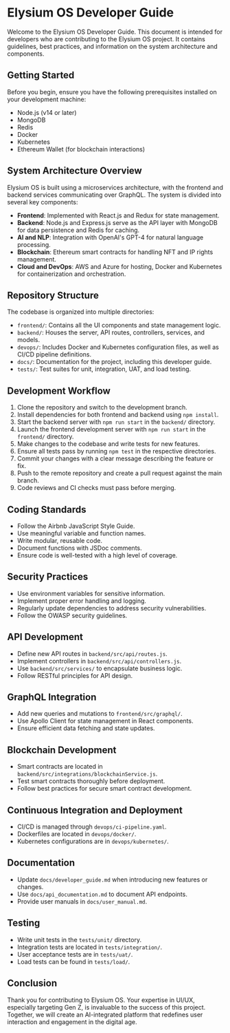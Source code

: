 # Elysium OS Developer Guide

Welcome to the Elysium OS Developer Guide. This document is intended for developers who are contributing to the Elysium OS project. It contains guidelines, best practices, and information on the system architecture and components.

## Getting Started

Before you begin, ensure you have the following prerequisites installed on your development machine:

- Node.js (v14 or later)
- MongoDB
- Redis
- Docker
- Kubernetes
- Ethereum Wallet (for blockchain interactions)

## System Architecture Overview

Elysium OS is built using a microservices architecture, with the frontend and backend services communicating over GraphQL. The system is divided into several key components:

- **Frontend**: Implemented with React.js and Redux for state management.
- **Backend**: Node.js and Express.js serve as the API layer with MongoDB for data persistence and Redis for caching.
- **AI and NLP**: Integration with OpenAI's GPT-4 for natural language processing.
- **Blockchain**: Ethereum smart contracts for handling NFT and IP rights management.
- **Cloud and DevOps**: AWS and Azure for hosting, Docker and Kubernetes for containerization and orchestration.

## Repository Structure

The codebase is organized into multiple directories:

- `frontend/`: Contains all the UI components and state management logic.
- `backend/`: Houses the server, API routes, controllers, services, and models.
- `devops/`: Includes Docker and Kubernetes configuration files, as well as CI/CD pipeline definitions.
- `docs/`: Documentation for the project, including this developer guide.
- `tests/`: Test suites for unit, integration, UAT, and load testing.

## Development Workflow

1. Clone the repository and switch to the development branch.
2. Install dependencies for both frontend and backend using `npm install`.
3. Start the backend server with `npm run start` in the `backend/` directory.
4. Launch the frontend development server with `npm run start` in the `frontend/` directory.
5. Make changes to the codebase and write tests for new features.
6. Ensure all tests pass by running `npm test` in the respective directories.
7. Commit your changes with a clear message describing the feature or fix.
8. Push to the remote repository and create a pull request against the main branch.
9. Code reviews and CI checks must pass before merging.

## Coding Standards

- Follow the Airbnb JavaScript Style Guide.
- Use meaningful variable and function names.
- Write modular, reusable code.
- Document functions with JSDoc comments.
- Ensure code is well-tested with a high level of coverage.

## Security Practices

- Use environment variables for sensitive information.
- Implement proper error handling and logging.
- Regularly update dependencies to address security vulnerabilities.
- Follow the OWASP security guidelines.

## API Development

- Define new API routes in `backend/src/api/routes.js`.
- Implement controllers in `backend/src/api/controllers.js`.
- Use `backend/src/services/` to encapsulate business logic.
- Follow RESTful principles for API design.

## GraphQL Integration

- Add new queries and mutations to `frontend/src/graphql/`.
- Use Apollo Client for state management in React components.
- Ensure efficient data fetching and state updates.

## Blockchain Development

- Smart contracts are located in `backend/src/integrations/blockchainService.js`.
- Test smart contracts thoroughly before deployment.
- Follow best practices for secure smart contract development.

## Continuous Integration and Deployment

- CI/CD is managed through `devops/ci-pipeline.yaml`.
- Dockerfiles are located in `devops/docker/`.
- Kubernetes configurations are in `devops/kubernetes/`.

## Documentation

- Update `docs/developer_guide.md` when introducing new features or changes.
- Use `docs/api_documentation.md` to document API endpoints.
- Provide user manuals in `docs/user_manual.md`.

## Testing

- Write unit tests in the `tests/unit/` directory.
- Integration tests are located in `tests/integration/`.
- User acceptance tests are in `tests/uat/`.
- Load tests can be found in `tests/load/`.

## Conclusion

Thank you for contributing to Elysium OS. Your expertise in UI/UX, especially targeting Gen Z, is invaluable to the success of this project. Together, we will create an AI-integrated platform that redefines user interaction and engagement in the digital age.